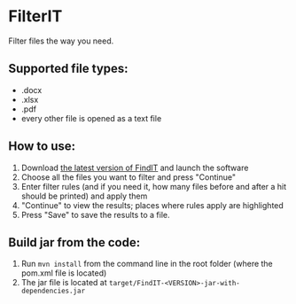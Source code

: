 FilterIT
======

Filter files the way you need.

Supported file types:
-----------------------------
- .docx
- .xlsx
- .pdf
- every other file is opened as a text file

How to use:
-----------
1. Download <a href="https://github.com/Steffen93/findit/releases">the latest version of FindIT</a> and launch the software
2. Choose all the files you want to filter and press "Continue"
3. Enter filter rules (and if you need it, how many files before and after a hit should be printed) and apply them
4. "Continue" to view the results; places where rules apply are highlighted
5. Press "Save" to save the results to a file.


Build jar from the code:
------------------------
1. Run `mvn install` from the command line in the root folder (where the pom.xml file is located)
2. The jar file is located at `target/FindIT-<VERSION>-jar-with-dependencies.jar`
